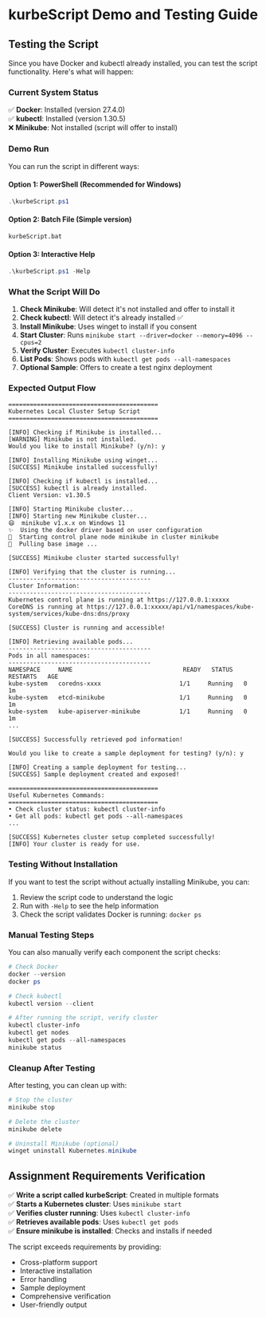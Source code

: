 # kurbeScript Demo and Testing Guide

## Testing the Script

Since you have Docker and kubectl already installed, you can test the script functionality. Here's what will happen:

### Current System Status
✅ **Docker**: Installed (version 27.4.0)  
✅ **kubectl**: Installed (version 1.30.5)  
❌ **Minikube**: Not installed (script will offer to install)

### Demo Run

You can run the script in different ways:

#### Option 1: PowerShell (Recommended for Windows)
```powershell
.\kurbeScript.ps1
```

#### Option 2: Batch File (Simple version)
```cmd
kurbeScript.bat
```

#### Option 3: Interactive Help
```powershell
.\kurbeScript.ps1 -Help
```

### What the Script Will Do

1. **Check Minikube**: Will detect it's not installed and offer to install it
2. **Check kubectl**: Will detect it's already installed ✅
3. **Install Minikube**: Uses winget to install if you consent
4. **Start Cluster**: Runs `minikube start --driver=docker --memory=4096 --cpus=2`
5. **Verify Cluster**: Executes `kubectl cluster-info`
6. **List Pods**: Shows pods with `kubectl get pods --all-namespaces`
7. **Optional Sample**: Offers to create a test nginx deployment

### Expected Output Flow

```
==========================================
Kubernetes Local Cluster Setup Script
==========================================

[INFO] Checking if Minikube is installed...
[WARNING] Minikube is not installed.
Would you like to install Minikube? (y/n): y

[INFO] Installing Minikube using winget...
[SUCCESS] Minikube installed successfully!

[INFO] Checking if kubectl is installed...
[SUCCESS] kubectl is already installed.
Client Version: v1.30.5

[INFO] Starting Minikube cluster...
[INFO] Starting new Minikube cluster...
😄  minikube v1.x.x on Windows 11
✨  Using the docker driver based on user configuration
🏃  Starting control plane node minikube in cluster minikube
🚜  Pulling base image ...

[SUCCESS] Minikube cluster started successfully!

[INFO] Verifying that the cluster is running...
----------------------------------------
Cluster Information:
----------------------------------------
Kubernetes control plane is running at https://127.0.0.1:xxxxx
CoreDNS is running at https://127.0.0.1:xxxxx/api/v1/namespaces/kube-system/services/kube-dns:dns/proxy

[SUCCESS] Cluster is running and accessible!

[INFO] Retrieving available pods...
----------------------------------------
Pods in all namespaces:
----------------------------------------
NAMESPACE     NAME                               READY   STATUS    RESTARTS   AGE
kube-system   coredns-xxxx                      1/1     Running   0          1m
kube-system   etcd-minikube                     1/1     Running   0          1m
kube-system   kube-apiserver-minikube           1/1     Running   0          1m
...

[SUCCESS] Successfully retrieved pod information!

Would you like to create a sample deployment for testing? (y/n): y

[INFO] Creating a sample deployment for testing...
[SUCCESS] Sample deployment created and exposed!

==========================================
Useful Kubernetes Commands:
==========================================
• Check cluster status: kubectl cluster-info
• Get all pods: kubectl get pods --all-namespaces
...

[SUCCESS] Kubernetes cluster setup completed successfully!
[INFO] Your cluster is ready for use.
```

### Testing Without Installation

If you want to test the script without actually installing Minikube, you can:

1. Review the script code to understand the logic
2. Run with `-Help` to see the help information
3. Check the script validates Docker is running: `docker ps`

### Manual Testing Steps

You can also manually verify each component the script checks:

```powershell
# Check Docker
docker --version
docker ps

# Check kubectl  
kubectl version --client

# After running the script, verify cluster
kubectl cluster-info
kubectl get nodes
kubectl get pods --all-namespaces
minikube status
```

### Cleanup After Testing

After testing, you can clean up with:

```powershell
# Stop the cluster
minikube stop

# Delete the cluster
minikube delete

# Uninstall Minikube (optional)
winget uninstall Kubernetes.minikube
```

## Assignment Requirements Verification

✅ **Write a script called kurbeScript**: Created in multiple formats  
✅ **Starts a Kubernetes cluster**: Uses `minikube start`  
✅ **Verifies cluster running**: Uses `kubectl cluster-info`  
✅ **Retrieves available pods**: Uses `kubectl get pods`  
✅ **Ensure minikube is installed**: Checks and installs if needed  

The script exceeds requirements by providing:
- Cross-platform support
- Interactive installation
- Error handling
- Sample deployment
- Comprehensive verification
- User-friendly output

